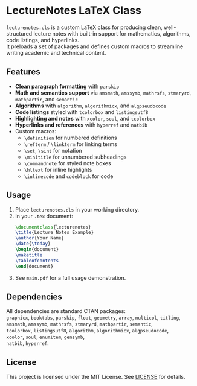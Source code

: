 # LectureNotes LaTeX Class

`lecturenotes.cls` is a custom LaTeX class for producing clean, well-structured lecture notes with built-in support for mathematics, algorithms, code listings, and hyperlinks.  
It preloads a set of packages and defines custom macros to streamline writing academic and technical content.

## Features
- **Clean paragraph formatting** with `parskip`
- **Math and semantics support** via `amsmath`, `amssymb`, `mathrsfs`, `stmaryrd`, `mathpartir`, and `semantic`
- **Algorithms** with `algorithm`, `algorithmicx`, and `algpseudocode`
- **Code listings** styled with `tcolorbox` and `listingsutf8`
- **Highlighting and notes** with `xcolor`, `soul`, and `tcolorbox`
- **Hyperlinks and references** with `hyperref` and `natbib`
- Custom macros:
  - `\definition` for numbered definitions
  - `\refterm` / `\linkterm` for linking terms
  - `\set`, `\sint` for notation
  - `\minititle` for unnumbered subheadings
  - `\commandnote` for styled note boxes
  - `\hltext` for inline highlights
  - `\inlinecode` and `codeblock` for code

## Usage
1. Place `lecturenotes.cls` in your working directory.
2. In your `.tex` document:
   ```latex
   \documentclass{lecturenotes}
   \title{Lecture Notes Example}
   \author{Your Name}
   \date{\today}
   \begin{document}
   \maketitle
   \tableofcontents
   \end{document}
   ```
3. See `main.pdf` for a full usage demonstration.

## Dependencies
All dependencies are standard CTAN packages:  
`graphicx`, `booktabs`, `parskip`, `float`, `geometry`, `array`, `multicol`, `titling`,  
`amsmath`, `amssymb`, `mathrsfs`, `stmaryrd`, `mathpartir`, `semantic`,  
`tcolorbox`, `listingsutf8`, `algorithm`, `algorithmicx`, `algpseudocode`,  
`xcolor`, `soul`, `enumitem`, `gensymb`,  
`natbib`, `hyperref`.

## License
This project is licensed under the MIT License. See [LICENSE](LICENSE) for details.
